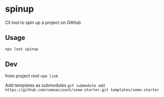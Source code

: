 # spinup
Cli tool to spin up a project on GitHub

## Usage

```javascript
npx loot-spinup
```

## Dev

from project root
```npm link```

Add templates as submodules
```git submodule add https://github.com/someaccount/some-starter.git templates/some-starter```
